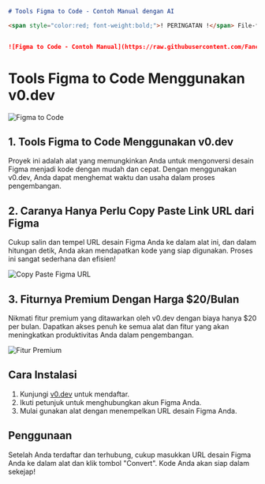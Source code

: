 ```markdown
# Tools Figma to Code - Contoh Manual dengan AI

<span style="color:red; font-weight:bold;">! PERINGATAN !</span> File-file di repositori ini **BUKAN** hasil konversi dari tools v0.dev.  Kode-kode ini dibuat secara manual dengan bantuan AI Super AI dan ChatGPT sebagai demonstrasi dan contoh.  Mereka tidak merepresentasikan kemampuan penuh atau output yang dihasilkan oleh v0.dev.


![Figma to Code - Contoh Manual](https://raw.githubusercontent.com/Fancyyy21/pakeai.github.io/refs/heads/main/v0.dev%20img/v1.png)
```



# Tools Figma to Code Menggunakan v0.dev

![Figma to Code](https://raw.githubusercontent.com/Fancyyy21/pakeai.github.io/main/v0.dev%20img/v1.png) <!-- Ganti dengan link gambar yang sesuai -->

## 1. Tools Figma to Code Menggunakan v0.dev
Proyek ini adalah alat yang memungkinkan Anda untuk mengonversi desain Figma menjadi kode dengan mudah dan cepat. Dengan menggunakan v0.dev, Anda dapat menghemat waktu dan usaha dalam proses pengembangan.

## 2. Caranya Hanya Perlu Copy Paste Link URL dari Figma
Cukup salin dan tempel URL desain Figma Anda ke dalam alat ini, dan dalam hitungan detik, Anda akan mendapatkan kode yang siap digunakan. Proses ini sangat sederhana dan efisien!

![Copy Paste Figma URL](https://raw.githubusercontent.com/Fancyyy21/pakeai.github.io/main/v0.dev%20img/v2.png) <!-- Ganti dengan link gambar yang sesuai -->

## 3. Fiturnya Premium Dengan Harga $20/Bulan
Nikmati fitur premium yang ditawarkan oleh v0.dev dengan biaya hanya $20 per bulan. Dapatkan akses penuh ke semua alat dan fitur yang akan meningkatkan produktivitas Anda dalam pengembangan.

![Fitur Premium](https://raw.githubusercontent.com/Fancyyy21/pakeai.github.io/main/v0.dev%20img/v3.png) <!-- Ganti dengan link gambar yang sesuai -->

## Cara Instalasi
1. Kunjungi [v0.dev](https://v0.dev) untuk mendaftar.
2. Ikuti petunjuk untuk menghubungkan akun Figma Anda.
3. Mulai gunakan alat dengan menempelkan URL desain Figma Anda.

## Penggunaan
Setelah Anda terdaftar dan terhubung, cukup masukkan URL desain Figma Anda ke dalam alat dan klik tombol "Convert". Kode Anda akan siap dalam sekejap!
